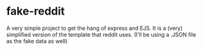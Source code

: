 # fake-reddit
A very simple project to get the hang of express and EJS. It is a (very) simplified version of the template that reddit uses. (I'll be using a .JSON file as the fake data as well)
